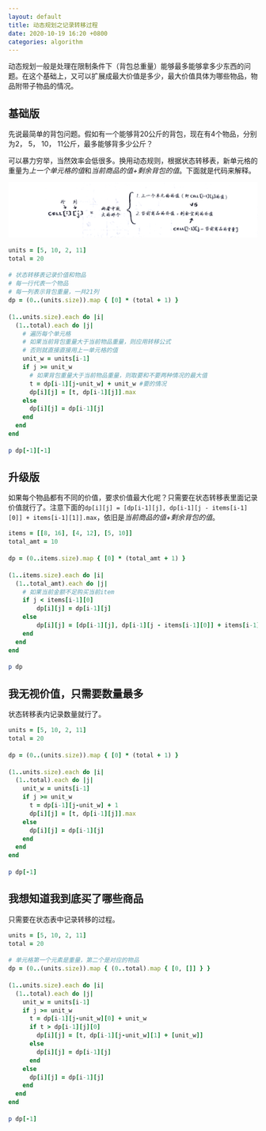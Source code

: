 ```yaml
---
layout: default
title: 动态规划之记录转移过程
date: 2020-10-19 16:20 +0800
categories: algorithm
---
```


动态规划一般是处理在限制条件下（背包总重量）能够最多能够拿多少东西的问题。在这个基础上，又可以扩展成最大价值是多少，最大价值具体为哪些物品，物品附带子物品的情况。

## 基础版

先说最简单的背包问题。假如有一个能够背20公斤的背包，现在有4个物品，分别为2， 5， 10， 11公斤，最多能够背多少公斤？

可以暴力穷举，当然效率会低很多。换用动态规则，根据状态转移表，新单元格的重量为*上一个单元格的值*和*当前商品的值+剩余背包的值*。下面就是代码来解释。

![img](/images/dynamic_programing.png)

```ruby
units = [5, 10, 2, 11]
total = 20

# 状态转移表记录价值和物品
# 每一行代表一个物品
# 每一列表示背包重量，一共21列
dp = (0..(units.size)).map { [0] * (total + 1) }

(1..units.size).each do |i|
  (1..total).each do |j|
    # 遍历每个单元格
    # 如果当前背包重量大于当前物品重量，则应用转移公式
    # 否则就直接直接用上一单元格的值
    unit_w = units[i-1]
    if j >= unit_w
      # 如果背包重量大于当前物品重量，则取要和不要两种情况的最大值
      t = dp[i-1][j-unit_w] + unit_w #要的情况
      dp[i][j] = [t, dp[i-1][j]].max
    else
      dp[i][j] = dp[i-1][j]
    end
  end
end

p dp[-1][-1]

```

## 升级版

如果每个物品都有不同的价值，要求价值最大化呢？只需要在状态转移表里面记录价值就行了。注意下面的`dp[i][j] = [dp[i-1][j], dp[i-1][j - items[i-1][0]] + items[i-1][1]].max`，依旧是*当前商品的值+剩余背包的值*。


```ruby
items = [[8, 16], [4, 12], [5, 10]]
total_amt = 10

dp = (0..items.size).map { [0] * (total_amt + 1) }

(1..items.size).each do |i|
  (1..total_amt).each do |j|
    # 如果当前金额不足购买当前item
    if j < items[i-1][0]
        dp[i][j] = dp[i-1][j]
    else
        dp[i][j] = [dp[i-1][j], dp[i-1][j - items[i-1][0]] + items[i-1][1]].max
    end
  end
end

p dp
```

## 我无视价值，只需要数量最多

状态转移表内记录数量就行了。

```ruby
units = [5, 10, 2, 11]
total = 20

dp = (0..(units.size)).map { [0] * (total + 1) }

(1..units.size).each do |i|
  (1..total).each do |j|
    unit_w = units[i-1]
    if j >= unit_w
      t = dp[i-1][j-unit_w] + 1
      dp[i][j] = [t, dp[i-1][j]].max
    else
      dp[i][j] = dp[i-1][j]
    end
  end
end

p dp[-1]
```


## 我想知道我到底买了哪些商品

只需要在状态表中记录转移的过程。


```ruby
units = [5, 10, 2, 11]
total = 20

# 单元格第一个元素是重量，第二个是对应的物品
dp = (0..(units.size)).map { (0..total).map { [0, []] } }

(1..units.size).each do |i|
  (1..total).each do |j|
    unit_w = units[i-1]
    if j >= unit_w
      t = dp[i-1][j-unit_w][0] + unit_w
      if t > dp[i-1][j][0]
        dp[i][j] = [t, dp[i-1][j-unit_w][1] + [unit_w]]
      else
        dp[i][j] = dp[i-1][j]
      end
    else
      dp[i][j] = dp[i-1][j]
    end
  end
end

p dp[-1]
```


